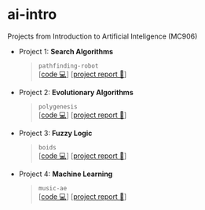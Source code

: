 # ai-intro
Projects from Introduction to Artificial Inteligence (MC906)

- Project 1: **Search Algorithms** 
  > `pathfinding-robot`  
  [[code 💻](https://github.com/laurelkeys/ai-intro/tree/master/pathfinding-robot)] [[project report 📝](https://github.com/laurelkeys/ai-intro/blob/master/reports/MC906___Projeto_1.pdf)]
- Project 2: **Evolutionary Algorithms** 
  > `polygenesis`  
  [[code 💻](https://github.com/laurelkeys/ai-intro/tree/master/polygenesis)] [[project report 📝](https://github.com/laurelkeys/ai-intro/blob/master/reports/MC906___Projeto_2.pdf)]
- Project 3: **Fuzzy Logic** 
  > `boids`  
  [[code 💻](https://github.com/laurelkeys/ai-intro/tree/master/boids)] [[project report 📝](https://github.com/laurelkeys/ai-intro/blob/master/reports/MC906___Projeto_3.pdf)]
- Project 4: **Machine Learning** 
  > `music-ae`  
  [[code 💻](https://github.com/laurelkeys/ai-intro/tree/master/music-ae)] [[project report 📝](https://github.com/laurelkeys/ai-intro/blob/master/reports/MC906___Projeto_4.pdf)]
